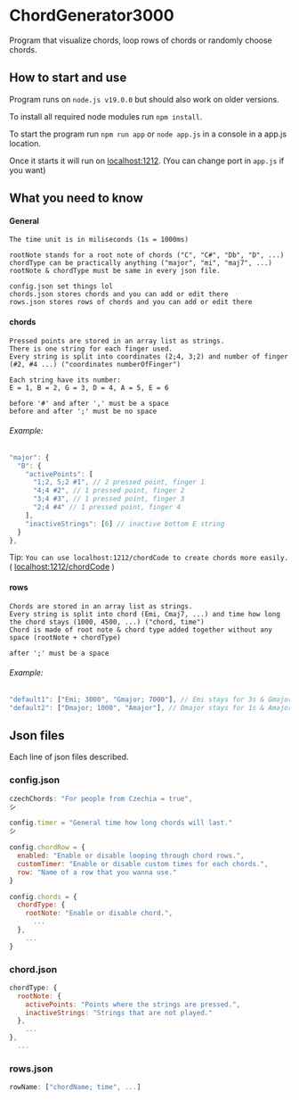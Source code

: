 # ChordGenerator3000
Program that visualize chords, loop rows of chords or randomly choose chords.

## How to start and use
Program runs on `node.js v19.0.0` but should also work on older versions.

To install all required node modules run `npm install`.

To start the program run `npm run app` or `node app.js` in a console in a app.js location.

Once it starts it will run on [localhost:1212](http://localhost:1212/). (You can change port in `app.js` if you want)

## What you need to know
#### General
```
The time unit is in miliseconds (1s = 1000ms)

rootNote stands for a root note of chords ("C", "C#", "Db", "D", ...)
chordType can be practically anything ("major", "mi", "maj7", ...)
rootNote & chordType must be same in every json file.

config.json set things lol
chords.json stores chords and you can add or edit there
rows.json stores rows of chords and you can add or edit there
```

#### chords
```
Pressed points are stored in an array list as strings.
There is one string for each finger used.
Every string is split into coordinates (2;4, 3;2) and number of finger (#2, #4 ...) ("coordinates numberOfFinger")

Each string have its number:
E = 1, B = 2, G = 3, D = 4, A = 5, E = 6

before '#' and after ',' must be a space
before and after ';' must be no space
```
###### Example:
```js
"major": {
  "B": {
    "activePoints": [
      "1;2, 5;2 #1", // 2 pressed point, finger 1
      "4;4 #2", // 1 pressed point, finger 2
      "3;4 #3", // 1 pressed point, finger 3
      "2;4 #4" // 1 pressed point, finger 4
    ],
    "inactiveStrings": [6] // inactive bottom E string
  }
},
```
Tip: `You can use localhost:1212/chordCode to create chords more easily.` ( [localhost:1212/chordCode](http://localhost:1212/chordCode) )

#### rows
```
Chords are stored in an array list as strings.
Every string is split into chord (Emi, Cmaj7, ...) and time how long the chord stays (1000, 4500, ...) ("chord, time")
Chord is made of root note & chord type added together without any space (rootNote + chordType)

after ';' must be a space
```
###### Example:
```js
"default1": ["Emi; 3000", "Gmajor; 7000"], // Emi stays for 3s & Gmajor stays for 7s
"default2": ["Dmajor; 1000", "Amajor"], // Dmajor stays for 1s & Amajor stays as long as it's set in config.json
```

## Json files
Each line of json files described.

### config.json
```js
czechChords: "For people from Czechia = true",
シ
```

```js
config.timer = "General time how long chords will last."
シ
```

```js
config.chordRow = {
  enabled: "Enable or disable looping through chord rows.",
  customTimer: "Enable or disable custom times for each chords.",
  row: "Name of a row that you wanna use."
}
```

```js
config.chords = {
  chordType: {
    rootNote: "Enable or disable chord.",
      ...
  },
    ...  
}
```

### chord.json
```js
chordType: {
  rootNote: {
    activePoints: "Points where the strings are pressed.",
    inactiveStrings: "Strings that are not played."
  },
    ...
},
  ...
```

### rows.json
```js
rowName: ["chordName; time", ...]
```

